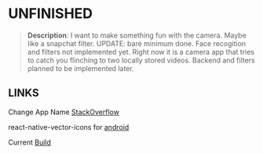 # UNFINISHED

>**Description**: I want to make something fun with the camera. Maybe like a snapchat filter.
UPDATE: bare minimum done. Face recogition and filters not implemented yet. Right now it is a camera app that tries to catch you flinching to two locally stored videos. Backend and filters planned to be implemented later.

## LINKS
Change App Name [StackOverflow](https://stackoverflow.com/questions/34794679/change-app-name-in-react-native)

react-native-vector-icons for [android](https://github.com/oblador/react-native-vector-icons/blob/master/README.md#android-setup)

Current [Build](https://drive.google.com/drive/folders/1HOV4TXsEq9Ghcs-i6hrB-IGjZOAKqpNf?usp=sharing)
